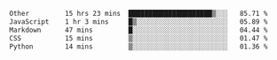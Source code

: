 <!--START_SECTION:waka-->

```txt
Other         15 hrs 23 mins  █████████████████████▒░░░   85.71 %
JavaScript    1 hr 3 mins     █▒░░░░░░░░░░░░░░░░░░░░░░░   05.89 %
Markdown      47 mins         █░░░░░░░░░░░░░░░░░░░░░░░░   04.44 %
CSS           15 mins         ▒░░░░░░░░░░░░░░░░░░░░░░░░   01.47 %
Python        14 mins         ▒░░░░░░░░░░░░░░░░░░░░░░░░   01.36 %
```

<!--END_SECTION:waka--> 
 
